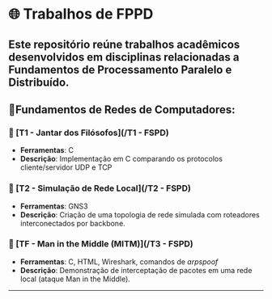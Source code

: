# 🌐 Trabalhos de FPPD
Este repositório reúne trabalhos acadêmicos desenvolvidos em disciplinas relacionadas a **Fundamentos de Processamento Paralelo e Distribuído**.
---

## 📘Fundamentos de Redes de Computadores:
### 📄 [T1 - Jantar dos Filósofos](/T1 - FSPD)
- **Ferramentas**: C
- **Descrição**: Implementação em C comparando os protocolos cliente/servidor UDP e TCP
### 📄 [T2 - Simulação de Rede Local](/T2 - FSPD)
- **Ferramentas**: GNS3
- **Descrição**: Criação de uma topologia de rede simulada com roteadores interconectados por backbone.
### 📄 [TF - Man in the Middle (MITM)](/T3 - FSPD)
- **Ferramentas**: C, HTML, Wireshark, comandos de *arpspoof*
- **Descrição**: Demonstração de interceptação de pacotes em uma rede local (ataque Man in the Middle).
---

